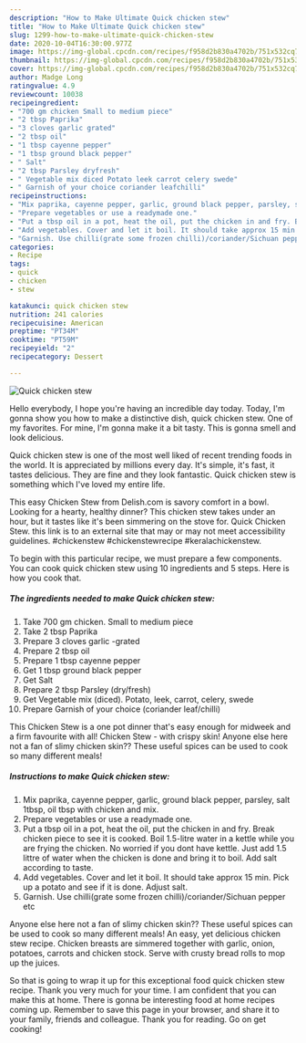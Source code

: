 ```yaml
---
description: "How to Make Ultimate Quick chicken stew"
title: "How to Make Ultimate Quick chicken stew"
slug: 1299-how-to-make-ultimate-quick-chicken-stew
date: 2020-10-04T16:30:00.977Z
image: https://img-global.cpcdn.com/recipes/f958d2b830a4702b/751x532cq70/quick-chicken-stew-recipe-main-photo.jpg
thumbnail: https://img-global.cpcdn.com/recipes/f958d2b830a4702b/751x532cq70/quick-chicken-stew-recipe-main-photo.jpg
cover: https://img-global.cpcdn.com/recipes/f958d2b830a4702b/751x532cq70/quick-chicken-stew-recipe-main-photo.jpg
author: Madge Long
ratingvalue: 4.9
reviewcount: 10038
recipeingredient:
- "700 gm chicken Small to medium piece"
- "2 tbsp Paprika"
- "3 cloves garlic grated"
- "2 tbsp oil"
- "1 tbsp cayenne pepper"
- "1 tbsp ground black pepper"
- " Salt"
- "2 tbsp Parsley dryfresh"
- " Vegetable mix diced Potato leek carrot celery swede"
- " Garnish of your choice coriander leafchilli"
recipeinstructions:
- "Mix paprika, cayenne pepper, garlic, ground black pepper, parsley, salt 1tbsp, oil tbsp with chicken and mix."
- "Prepare vegetables or use a readymade one."
- "Put a tbsp oil in a pot, heat the oil, put the chicken in and fry. Break chicken piece to see it is cooked. Boil 1.5-litre water in a kettle while you are frying the chicken. No worried if you dont have kettle. Just add 1.5 littre of water when the chicken is done and bring it to boil. Add salt according to taste."
- "Add vegetables. Cover and let it boil. It should take approx 15 min. Pick up a potato and see if it is done. Adjust salt."
- "Garnish. Use chilli(grate some frozen chilli)/coriander/Sichuan pepper etc"
categories:
- Recipe
tags:
- quick
- chicken
- stew

katakunci: quick chicken stew 
nutrition: 241 calories
recipecuisine: American
preptime: "PT34M"
cooktime: "PT59M"
recipeyield: "2"
recipecategory: Dessert

---
```



![Quick chicken stew](https://img-global.cpcdn.com/recipes/f958d2b830a4702b/751x532cq70/quick-chicken-stew-recipe-main-photo.jpg)

Hello everybody, I hope you're having an incredible day today. Today, I'm gonna show you how to make a distinctive dish, quick chicken stew. One of my favorites. For mine, I'm gonna make it a bit tasty. This is gonna smell and look delicious.

Quick chicken stew is one of the most well liked of recent trending foods in the world. It is appreciated by millions every day. It's simple, it's fast, it tastes delicious. They are fine and they look fantastic. Quick chicken stew is something which I've loved my entire life.

This easy Chicken Stew from Delish.com is savory comfort in a bowl. Looking for a hearty, healthy dinner? This chicken stew takes under an hour, but it tastes like it&#39;s been simmering on the stove for. Quick Chicken Stew. this link is to an external site that may or may not meet accessibility guidelines. #chickenstew #chickenstewrecipe #keralachickenstew.


To begin with this particular recipe, we must prepare a few components. You can cook quick chicken stew using 10 ingredients and 5 steps. Here is how you cook that.

<!--inarticleads1-->

##### The ingredients needed to make Quick chicken stew:

1. Take 700 gm chicken. Small to medium piece
1. Take 2 tbsp Paprika
1. Prepare 3 cloves garlic -grated
1. Prepare 2 tbsp oil
1. Prepare 1 tbsp cayenne pepper
1. Get 1 tbsp ground black pepper
1. Get  Salt
1. Prepare 2 tbsp Parsley (dry/fresh)
1. Get  Vegetable mix (diced). Potato, leek, carrot, celery, swede
1. Prepare  Garnish of your choice (coriander leaf/chilli)


This Chicken Stew is a one pot dinner that&#39;s easy enough for midweek and a firm favourite with all! Chicken Stew - with crispy skin! Anyone else here not a fan of slimy chicken skin?? These useful spices can be used to cook so many different meals! 

<!--inarticleads2-->

##### Instructions to make Quick chicken stew:

1. Mix paprika, cayenne pepper, garlic, ground black pepper, parsley, salt 1tbsp, oil tbsp with chicken and mix.
1. Prepare vegetables or use a readymade one.
1. Put a tbsp oil in a pot, heat the oil, put the chicken in and fry. Break chicken piece to see it is cooked. Boil 1.5-litre water in a kettle while you are frying the chicken. No worried if you dont have kettle. Just add 1.5 littre of water when the chicken is done and bring it to boil. Add salt according to taste.
1. Add vegetables. Cover and let it boil. It should take approx 15 min. Pick up a potato and see if it is done. Adjust salt.
1. Garnish. Use chilli(grate some frozen chilli)/coriander/Sichuan pepper etc


Anyone else here not a fan of slimy chicken skin?? These useful spices can be used to cook so many different meals! An easy, yet delicious chicken stew recipe. Chicken breasts are simmered together with garlic, onion, potatoes, carrots and chicken stock. Serve with crusty bread rolls to mop up the juices. 

So that is going to wrap it up for this exceptional food quick chicken stew recipe. Thank you very much for your time. I am confident that you can make this at home. There is gonna be interesting food at home recipes coming up. Remember to save this page in your browser, and share it to your family, friends and colleague. Thank you for reading. Go on get cooking!
